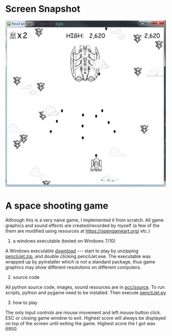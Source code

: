 # Screen Snapshot
![image](https://github.com/botaojia/pygame/blob/pencilJet/pcc/source/images/cover.png)

# A space shooting game

Although this is a very naive game, I implemented it from scratch. All game graphics and sound effects are created/recorded by myself (a few of the them are modified using resources at https://opengameart.org/ etc.)

1. a windows executable (tested on Windows 7/10)

A Windows executable [download](https://github.com/botaojia/pygame/raw/pencilJet/pcc/pencilJet.zip) --- start to play by unzipping [pencilJet.zip](https://github.com/botaojia/pygame/blob/pencilJet/pcc/pencilJet.zip), and double clicking pencilJet.exe. The executable was wrapped up by pyinstaller which is not a standard package, thus game graphics may show different resolutions on different computers.

2. source code

All python source code, images, sound resources are in [pcc/source](https://github.com/botaojia/pygame/tree/pencilJet/pcc/source).
To run scripts, python and pygame need to be installed. Then execute [pencilJet.py](https://github.com/botaojia/pygame/blob/pencilJet/pcc/source/pencilJet.py).

3. how to play

The only input controls are mouse movement and left mouse button click.
ESC or closing game window to exit.
Highest score will always be displayed on top of the screen until exiting the game.
Highest score the I got was 6950.
